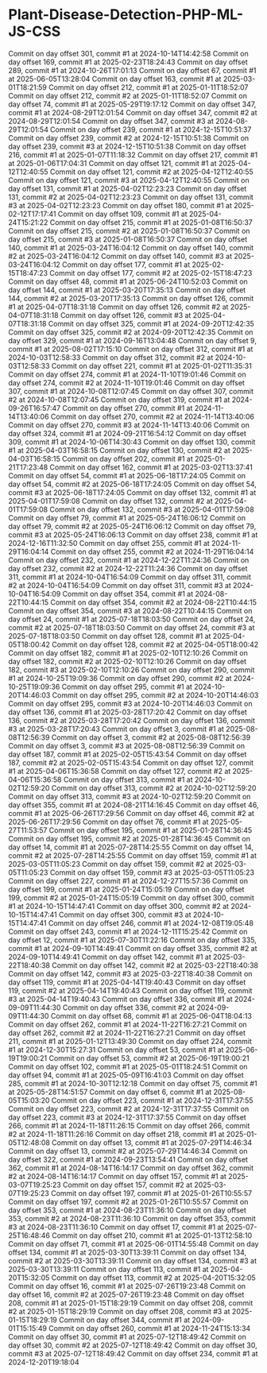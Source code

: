 # Plant-Disease-Detection-PHP-ML-JS-CSS
Commit on day offset 301, commit #1 at 2024-10-14T14:42:58
Commit on day offset 169, commit #1 at 2025-02-23T18:24:43
Commit on day offset 289, commit #1 at 2024-10-26T17:01:13
Commit on day offset 67, commit #1 at 2025-06-05T13:28:04
Commit on day offset 163, commit #1 at 2025-03-01T18:21:59
Commit on day offset 212, commit #1 at 2025-01-11T18:52:07
Commit on day offset 212, commit #2 at 2025-01-11T18:52:07
Commit on day offset 74, commit #1 at 2025-05-29T19:17:12
Commit on day offset 347, commit #1 at 2024-08-29T12:01:54
Commit on day offset 347, commit #2 at 2024-08-29T12:01:54
Commit on day offset 347, commit #3 at 2024-08-29T12:01:54
Commit on day offset 239, commit #1 at 2024-12-15T10:51:37
Commit on day offset 239, commit #2 at 2024-12-15T10:51:38
Commit on day offset 239, commit #3 at 2024-12-15T10:51:38
Commit on day offset 216, commit #1 at 2025-01-07T11:18:32
Commit on day offset 217, commit #1 at 2025-01-06T17:04:31
Commit on day offset 121, commit #1 at 2025-04-12T12:40:55
Commit on day offset 121, commit #2 at 2025-04-12T12:40:55
Commit on day offset 121, commit #3 at 2025-04-12T12:40:55
Commit on day offset 131, commit #1 at 2025-04-02T12:23:23
Commit on day offset 131, commit #2 at 2025-04-02T12:23:23
Commit on day offset 131, commit #3 at 2025-04-02T12:23:23
Commit on day offset 180, commit #1 at 2025-02-12T17:17:41
Commit on day offset 109, commit #1 at 2025-04-24T15:21:22
Commit on day offset 215, commit #1 at 2025-01-08T16:50:37
Commit on day offset 215, commit #2 at 2025-01-08T16:50:37
Commit on day offset 215, commit #3 at 2025-01-08T16:50:37
Commit on day offset 140, commit #1 at 2025-03-24T16:04:12
Commit on day offset 140, commit #2 at 2025-03-24T16:04:12
Commit on day offset 140, commit #3 at 2025-03-24T16:04:12
Commit on day offset 177, commit #1 at 2025-02-15T18:47:23
Commit on day offset 177, commit #2 at 2025-02-15T18:47:23
Commit on day offset 48, commit #1 at 2025-06-24T10:52:03
Commit on day offset 144, commit #1 at 2025-03-20T17:35:13
Commit on day offset 144, commit #2 at 2025-03-20T17:35:13
Commit on day offset 126, commit #1 at 2025-04-07T18:31:18
Commit on day offset 126, commit #2 at 2025-04-07T18:31:18
Commit on day offset 126, commit #3 at 2025-04-07T18:31:18
Commit on day offset 325, commit #1 at 2024-09-20T12:42:35
Commit on day offset 325, commit #2 at 2024-09-20T12:42:35
Commit on day offset 329, commit #1 at 2024-09-16T13:04:48
Commit on day offset 9, commit #1 at 2025-08-02T17:15:10
Commit on day offset 312, commit #1 at 2024-10-03T12:58:33
Commit on day offset 312, commit #2 at 2024-10-03T12:58:33
Commit on day offset 221, commit #1 at 2025-01-02T11:35:31
Commit on day offset 274, commit #1 at 2024-11-10T19:01:46
Commit on day offset 274, commit #2 at 2024-11-10T19:01:46
Commit on day offset 307, commit #1 at 2024-10-08T12:07:45
Commit on day offset 307, commit #2 at 2024-10-08T12:07:45
Commit on day offset 319, commit #1 at 2024-09-26T16:57:47
Commit on day offset 270, commit #1 at 2024-11-14T13:40:06
Commit on day offset 270, commit #2 at 2024-11-14T13:40:06
Commit on day offset 270, commit #3 at 2024-11-14T13:40:06
Commit on day offset 324, commit #1 at 2024-09-21T16:54:12
Commit on day offset 309, commit #1 at 2024-10-06T14:30:43
Commit on day offset 130, commit #1 at 2025-04-03T16:58:15
Commit on day offset 130, commit #2 at 2025-04-03T16:58:15
Commit on day offset 202, commit #1 at 2025-01-21T17:23:48
Commit on day offset 162, commit #1 at 2025-03-02T13:37:41
Commit on day offset 54, commit #1 at 2025-06-18T17:24:05
Commit on day offset 54, commit #2 at 2025-06-18T17:24:05
Commit on day offset 54, commit #3 at 2025-06-18T17:24:05
Commit on day offset 132, commit #1 at 2025-04-01T17:59:08
Commit on day offset 132, commit #2 at 2025-04-01T17:59:08
Commit on day offset 132, commit #3 at 2025-04-01T17:59:08
Commit on day offset 79, commit #1 at 2025-05-24T16:06:12
Commit on day offset 79, commit #2 at 2025-05-24T16:06:12
Commit on day offset 79, commit #3 at 2025-05-24T16:06:13
Commit on day offset 238, commit #1 at 2024-12-16T11:32:50
Commit on day offset 255, commit #1 at 2024-11-29T16:04:14
Commit on day offset 255, commit #2 at 2024-11-29T16:04:14
Commit on day offset 232, commit #1 at 2024-12-22T11:24:36
Commit on day offset 232, commit #2 at 2024-12-22T11:24:36
Commit on day offset 311, commit #1 at 2024-10-04T16:54:09
Commit on day offset 311, commit #2 at 2024-10-04T16:54:09
Commit on day offset 311, commit #3 at 2024-10-04T16:54:09
Commit on day offset 354, commit #1 at 2024-08-22T10:44:15
Commit on day offset 354, commit #2 at 2024-08-22T10:44:15
Commit on day offset 354, commit #3 at 2024-08-22T10:44:15
Commit on day offset 24, commit #1 at 2025-07-18T18:03:50
Commit on day offset 24, commit #2 at 2025-07-18T18:03:50
Commit on day offset 24, commit #3 at 2025-07-18T18:03:50
Commit on day offset 128, commit #1 at 2025-04-05T18:00:42
Commit on day offset 128, commit #2 at 2025-04-05T18:00:42
Commit on day offset 182, commit #1 at 2025-02-10T12:10:26
Commit on day offset 182, commit #2 at 2025-02-10T12:10:26
Commit on day offset 182, commit #3 at 2025-02-10T12:10:26
Commit on day offset 290, commit #1 at 2024-10-25T19:09:36
Commit on day offset 290, commit #2 at 2024-10-25T19:09:36
Commit on day offset 295, commit #1 at 2024-10-20T14:46:03
Commit on day offset 295, commit #2 at 2024-10-20T14:46:03
Commit on day offset 295, commit #3 at 2024-10-20T14:46:03
Commit on day offset 136, commit #1 at 2025-03-28T17:20:42
Commit on day offset 136, commit #2 at 2025-03-28T17:20:42
Commit on day offset 136, commit #3 at 2025-03-28T17:20:43
Commit on day offset 3, commit #1 at 2025-08-08T12:56:39
Commit on day offset 3, commit #2 at 2025-08-08T12:56:39
Commit on day offset 3, commit #3 at 2025-08-08T12:56:39
Commit on day offset 187, commit #1 at 2025-02-05T15:43:54
Commit on day offset 187, commit #2 at 2025-02-05T15:43:54
Commit on day offset 127, commit #1 at 2025-04-06T15:36:58
Commit on day offset 127, commit #2 at 2025-04-06T15:36:58
Commit on day offset 313, commit #1 at 2024-10-02T12:59:20
Commit on day offset 313, commit #2 at 2024-10-02T12:59:20
Commit on day offset 313, commit #3 at 2024-10-02T12:59:20
Commit on day offset 355, commit #1 at 2024-08-21T14:16:45
Commit on day offset 46, commit #1 at 2025-06-26T17:29:56
Commit on day offset 46, commit #2 at 2025-06-26T17:29:56
Commit on day offset 76, commit #1 at 2025-05-27T11:53:57
Commit on day offset 195, commit #1 at 2025-01-28T14:36:45
Commit on day offset 195, commit #2 at 2025-01-28T14:36:45
Commit on day offset 14, commit #1 at 2025-07-28T14:25:55
Commit on day offset 14, commit #2 at 2025-07-28T14:25:55
Commit on day offset 159, commit #1 at 2025-03-05T11:05:23
Commit on day offset 159, commit #2 at 2025-03-05T11:05:23
Commit on day offset 159, commit #3 at 2025-03-05T11:05:23
Commit on day offset 227, commit #1 at 2024-12-27T15:57:36
Commit on day offset 199, commit #1 at 2025-01-24T15:05:19
Commit on day offset 199, commit #2 at 2025-01-24T15:05:19
Commit on day offset 300, commit #1 at 2024-10-15T14:47:41
Commit on day offset 300, commit #2 at 2024-10-15T14:47:41
Commit on day offset 300, commit #3 at 2024-10-15T14:47:41
Commit on day offset 246, commit #1 at 2024-12-08T19:05:48
Commit on day offset 243, commit #1 at 2024-12-11T15:25:42
Commit on day offset 12, commit #1 at 2025-07-30T11:22:16
Commit on day offset 335, commit #1 at 2024-09-10T14:49:41
Commit on day offset 335, commit #2 at 2024-09-10T14:49:41
Commit on day offset 142, commit #1 at 2025-03-22T18:40:38
Commit on day offset 142, commit #2 at 2025-03-22T18:40:38
Commit on day offset 142, commit #3 at 2025-03-22T18:40:38
Commit on day offset 119, commit #1 at 2025-04-14T19:40:43
Commit on day offset 119, commit #2 at 2025-04-14T19:40:43
Commit on day offset 119, commit #3 at 2025-04-14T19:40:43
Commit on day offset 336, commit #1 at 2024-09-09T11:44:30
Commit on day offset 336, commit #2 at 2024-09-09T11:44:30
Commit on day offset 68, commit #1 at 2025-06-04T18:04:13
Commit on day offset 262, commit #1 at 2024-11-22T16:27:21
Commit on day offset 262, commit #2 at 2024-11-22T16:27:21
Commit on day offset 211, commit #1 at 2025-01-12T13:49:30
Commit on day offset 224, commit #1 at 2024-12-30T15:27:31
Commit on day offset 53, commit #1 at 2025-06-19T19:00:21
Commit on day offset 53, commit #2 at 2025-06-19T19:00:21
Commit on day offset 102, commit #1 at 2025-05-01T18:24:51
Commit on day offset 94, commit #1 at 2025-05-09T16:41:03
Commit on day offset 285, commit #1 at 2024-10-30T12:12:18
Commit on day offset 75, commit #1 at 2025-05-28T14:51:57
Commit on day offset 6, commit #1 at 2025-08-05T15:03:20
Commit on day offset 223, commit #1 at 2024-12-31T17:37:55
Commit on day offset 223, commit #2 at 2024-12-31T17:37:55
Commit on day offset 223, commit #3 at 2024-12-31T17:37:55
Commit on day offset 266, commit #1 at 2024-11-18T11:26:15
Commit on day offset 266, commit #2 at 2024-11-18T11:26:16
Commit on day offset 218, commit #1 at 2025-01-05T12:48:08
Commit on day offset 13, commit #1 at 2025-07-29T14:46:34
Commit on day offset 13, commit #2 at 2025-07-29T14:46:34
Commit on day offset 322, commit #1 at 2024-09-23T13:54:41
Commit on day offset 362, commit #1 at 2024-08-14T16:14:17
Commit on day offset 362, commit #2 at 2024-08-14T16:14:17
Commit on day offset 157, commit #1 at 2025-03-07T19:25:23
Commit on day offset 157, commit #2 at 2025-03-07T19:25:23
Commit on day offset 197, commit #1 at 2025-01-26T10:55:57
Commit on day offset 197, commit #2 at 2025-01-26T10:55:57
Commit on day offset 353, commit #1 at 2024-08-23T11:36:10
Commit on day offset 353, commit #2 at 2024-08-23T11:36:10
Commit on day offset 353, commit #3 at 2024-08-23T11:36:10
Commit on day offset 17, commit #1 at 2025-07-25T16:48:46
Commit on day offset 210, commit #1 at 2025-01-13T12:58:10
Commit on day offset 71, commit #1 at 2025-06-01T14:55:48
Commit on day offset 134, commit #1 at 2025-03-30T13:39:11
Commit on day offset 134, commit #2 at 2025-03-30T13:39:11
Commit on day offset 134, commit #3 at 2025-03-30T13:39:11
Commit on day offset 113, commit #1 at 2025-04-20T15:32:05
Commit on day offset 113, commit #2 at 2025-04-20T15:32:05
Commit on day offset 16, commit #1 at 2025-07-26T19:23:48
Commit on day offset 16, commit #2 at 2025-07-26T19:23:48
Commit on day offset 208, commit #1 at 2025-01-15T18:29:19
Commit on day offset 208, commit #2 at 2025-01-15T18:29:19
Commit on day offset 208, commit #3 at 2025-01-15T18:29:19
Commit on day offset 344, commit #1 at 2024-09-01T15:15:49
Commit on day offset 260, commit #1 at 2024-11-24T15:13:34
Commit on day offset 30, commit #1 at 2025-07-12T18:49:42
Commit on day offset 30, commit #2 at 2025-07-12T18:49:42
Commit on day offset 30, commit #3 at 2025-07-12T18:49:42
Commit on day offset 234, commit #1 at 2024-12-20T19:18:04
